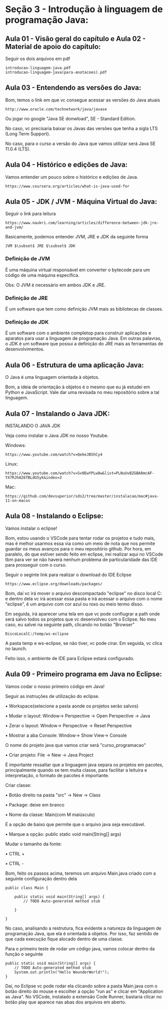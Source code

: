 # Seção 3 - Introdução à linguagem de programação Java:

## Aula 01 - Visão geral do capítulo e Aula 02 - Material de apoio do capítulo:
Seguir os dois arquivos em pdf

    introducao-linguagem-java.pdf
    introducao-linguagem-java(para-anotacoes).pdf

## Aula 03 - Entendendo as versões do Java:
Bom, temos o link em que vc consegue acessar as versões do Java atuais

    http://www.oracle.com/technetwork/java/javase

Ou jogar no google "Java SE donwload", SE - Standard Edition.

No caso, vc precisaria baixar os Javas das versões que tenha a sigla LTS (Long Term Support).

No caso, para o curso a versão do Java que vamos utilizar será Java SE 11.0.4 (LTS).

## Aula 04 - Histórico e edições de Java:
Vamos entender um pouco sobre o histórico e edições de Java.

    https://www.coursera.org/articles/what-is-java-used-for

## Aula 05 - JDK / JVM - Máquina Virtual do Java:
Seguir o link para leitura

    https://www.naukri.com/learning/articles/difference-between-jdk-jre-and-jvm/

Basicamente, podemos entender JVM, JRE e JDK da seguinte forma

    JVM $\subset$ JRE $\subset$ JDK

### Definição de JVM
É uma máquina virtual responsável em converter o bytecode para um código de uma máquina específica.

Obs: O JVM é necessário em ambos JDK e JRE.

### Definição de JRE
É um software que tem como definição JVM mais as bibliotecas de classes.

### Definição de JDK
É um software com o ambiente completop para construir aplicações e aparatos para usar a linguagem de programação Java. Em outras palavras, o JDK é um software que possui a definição do JRE mais as ferramentas de desenvolvimentos.

## Aula 06 - Estrutura de uma aplicação Java:
O Java é uma linguagem orientada à objetos.

Bom, a ideia de orientação à objetos é o mesmo que eu já estudei em Python e JavaScript. Vale dar uma revisada no meu repositório sobre a tal linguagem.

## Aula 07 - Instalando o Java JDK:
INSTALANDO O JAVA JDK

Veja como instalar o Java JDK no nosso Youtube.

Windows:

    https://www.youtube.com/watch?v=QekeJBShCy4

Linux:

    https://www.youtube.com/watch?v=Sv0EwYPLw8w&list=PLNuUvBZGBA8mcAF-YX7RJhA26TBLdG5yk&index=3

Mac:

    https://github.com/devsuperior/sds2/tree/master/instalacao/mac#java-11-on-macos

## Aula 08 - Instalando o Eclipse:
Vamos instalar o eclipse!

Bom, estou usando o VSCode para tentar rodar os projetos e tudo mais, mas é melhor usarmos essa via como um meio de nota que nos permite guardar os meus avanços para o meu repositório github. Por hora, em paralelo, do que estiver sendo feito em eclipse, irei realizar aqui no VSCode tbm para ver se não haverá nenhum problema de particularidade das IDE para prosseguir com o curso.

Seguir o seginte link para realizar o download do IDE Eclipse

    https://www.eclipse.org/downloads/packages/

Bom, daí vc irá mover o arquivo descompactado "eclipse" no disco local C: e dentro dela vc irá acessar essa pasta e irá acessar o arquivo com o nome "eclipse", é um arquivo com cor azul ou roxo ou meio termo disso.

Em seguida, irá aparecer uma tela em que vc pode confiugrar a path onde será salvo todos os projetos que vc desenvolveu com o Eclipse. No meu caso, eu salvei na seguinte path, clicando no botão "Browser"

    DiscoLocalC:/temp/ws-eclipse

A pasta temp e ws-eclipse, se não tiver, vc pode cirar. Em seguida, vc clica no launch.

Feito isso, o ambiente de IDE para Eclipse estará configurado.

## Aula 09 - Primeiro programa em Java no Eclipse:
Vamos codar o nosso primeiro código em Java!

Seguir as instruções de utilização do eclipse.

• Workspace(selecione a pasta aonde os projetos serão salvos)

• Mudar o layout: Window-> Perspective -> Open Perspective -> Java

• Zerar o layout: Window-> Perspective -> Reset Perspective

• Mostrar a aba Console: Window-> Show View-> Console

O nome do projeto java que vamos criar será "curso_programacao"

• Criar projeto: File -> New -> Java Project

É importante ressaltar que a linguagem java separa os projetos em pacotes, principalmente quando se tem muita classe, para facilitar a leituira e interpretação, o formato de pacotes é importante.

Criar classe: 

• Botão direito na pasta "src" -> New -> Class

• Package: deixe em branco

• Nome da classe: Main(com M maiúsculo)

É a opção de baixo que permite que o arquivo java seja executável.

• Marque a opção: public static void main(String[] args)

Mudar o tamanho da fonte:

• CTRL +

• CTRL -

Bom, feito os passos acima, teremos um arquivo Main.java criado com a seguinte configuração dentro dela

    public class Main {

        public static void main(String[] args) {
            // TODO Auto-generated method stub

        }

    }

No caso, analisando a restrutura, fica evidente a natureza da linguagem de programação Java, que ela é orientada à objetos. Por isso, faz sentido de que cada execução fique alocado dentro de uma classe.

Para o primeiro teste de rodar um código java, vamos colocar dentro da função o seguinte

    public static void main(String[] args) {
        // TODO Auto-generated method stub
        System.out.println("Hello WounderWorld!");
    }

Daí, no Eclipse vc pode rodar ela clicando sobre a pasta Main.java com o botão direito do mouse e escolher a opção "run as" e clicar em "Application as Java". No VSCode, instalado a extensão Code Runner, bastaria clicar no botão play que aparece nas abas dos arquivos em aberto.
